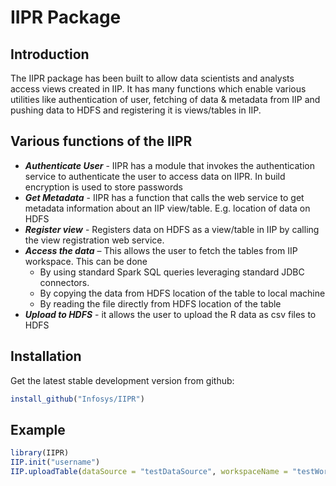 IIPR Package
========



## Introduction

The IIPR package has been built to allow data scientists and analysts access views created in IIP. 
It has many functions which enable various utilities like authentication of user, fetching of data & metadata from IIP and pushing data to HDFS and registering it is views/tables in IIP. 


 


## Various functions of the IIPR

 * ***Authenticate User*** - IIPR has a module that invokes the authentication service to authenticate the user to access data on IIPR. In build encryption is used to store passwords
 * ***Get Metadata*** - IIPR has a function that calls the web service to get metadata information about an IIP view/table. E.g. location of data on HDFS
 * ***Register view*** - Registers data on HDFS as a view/table in IIP by calling the view registration web service. 
 * ***Access the data*** – This allows the user to fetch the tables from IIP workspace. This can be done
    * By using standard Spark SQL queries leveraging standard JDBC connectors. 
    * By copying the data from HDFS location of the table to local machine
    * By reading the file directly from HDFS location of the table
 * ***Upload to HDFS***  - it allows the user to upload the R data as csv files to HDFS

## Installation

Get the latest stable development version from github:

```r
install_github("Infosys/IIPR")
```
    
## Example

```r
library(IIPR)
IIP.init("username")
IIP.uploadTable(dataSource = "testDataSource", workspaceName = "testWorkspace",hdfsDelimiter = ",", dataFrame= DataFrame object, tableName= "R_Table", fileType = "csv")
```



